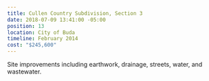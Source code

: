 ```yaml
---
title: Cullen Country Subdivision, Section 3
date: 2018-07-09 13:41:00 -05:00
position: 13
location: City of Buda
timeline: February 2014
cost: "$245,600"
---
```


Site improvements including earthwork, drainage, streets, water, and wastewater.